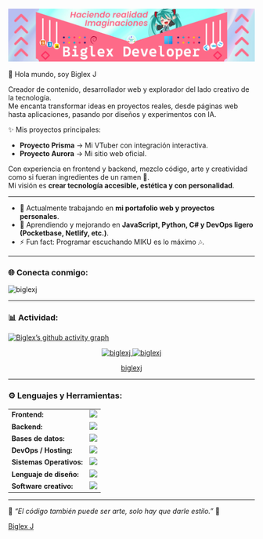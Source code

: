 ![Banner de Biglex Developer](assets/banner.webp)

<link rel="stylesheet" type='text/css' href="https://cdn.jsdelivr.net/gh/devicons/devicon@latest/devicon.min.css" />

👋 Hola mundo, soy Biglex J

Creador de contenido, desarrollador web y explorador del lado creativo de la tecnología.  
Me encanta transformar ideas en proyectos reales, desde páginas web hasta aplicaciones, pasando por diseños y experimentos con IA.  

✨ Mis proyectos principales:  
- **Proyecto Prisma** → Mi VTuber con integración interactiva.  
- **Proyecto Aurora** → Mi sitio web oficial.  

Con experiencia en frontend y backend, mezclo código, arte y creatividad como si fueran ingredientes de un ramen 🍜.  
Mi visión es **crear tecnología accesible, estética y con personalidad**.  

---

- 🔭 Actualmente trabajando en **mi portafolio web y proyectos personales**.  
- 🌱 Aprendiendo y mejorando en **JavaScript, Python, C# y DevOps ligero (Pocketbase, Netlify, etc.)**.  
- ⚡ Fun fact: Programar escuchando MIKU es lo máximo 🎶.  

---

<h3 align="left">🌐 Conecta conmigo:</h3>
<p align="left">
<a href="https://www.youtube.com/@biglexj" target="blank"><i align="center" class="devicon-youtube-plain colored" height="40" width="60"></i></a>
<a href="https://www.linkedin.com/in/biglexj/" target="blank"><i align="center" class="devicon-linkedin-plain colored" height="40" width="60"></i></a>
<a href="https://biglexj.net.p" target="blank"><i align="center" class="devicon-html5-plain colored" height="40" width="60"></i></a>
</p>

<p align="left"> <img src="https://komarev.com/ghpvc/?username=biglexj&label=Profile%20views&color=0e75b6&style=flat" alt="biglexj" /> </p>

---

<h3 align="left">📊 Actividad:</h3>

[![Biglex’s github activity graph](https://github-readme-activity-graph.vercel.app/graph?username=biglexj&bg_color=0d1117&color=58a6ff&line=58a6ff&point=ffffff&area=true&hide_border=true)](https://github.com/ashutosh00710/github-readme-activity-graph)

<div align="center">
  <a href="https://github.com/biglexj">
    <img height="180em" src="https://github-readme-stats.vercel.app/api/top-langs?username=biglexj&show_icons=true&locale=en&layout=compact&theme=tokyonight" alt="biglexj"/>
    <img height="180em" src="https://github-readme-stats.vercel.app/api?username=biglexj&show_icons=true&locale=en&layout=compact&theme=tokyonight" alt="biglexj"/>
  </a>
</div>
<p align="center">
  <a href="https://github.com/biglexj" border="none">
    biglexj
  </a>
</p>

---

<h3 align="left">⚙️ Lenguajes y Herramientas:</h3>
<table>
    <tr>
        <td><b>Frontend:</b></td>
        <td><img height="40" src="https://skillicons.dev/icons?i=html,css,tailwindcss,js,ts,react,flutter,dotnet"/></td>
    </tr>
    <tr>
        <td><b>Backend:</b></td>
        <td><img height="40" src="https://skillicons.dev/icons?i=nodejs,python,cs,supabase,pocketbase"/></td>
    </tr>
    <tr>
        <td><b>Bases de datos:</b></td>
        <td><img height="40" src="https://skillicons.dev/icons?i=mysql"/></td>
    </tr>
    <tr>
        <td><b>DevOps / Hosting:</b></td>
        <td><img height="40" src="https://skillicons.dev/icons?i=netlify,docker,githubactions"/></td>
    </tr>
    <tr>
        <td><b>Sistemas Operativos:</b></td>
        <td><img height="40" src="https://skillicons.dev/icons?i=windows,debian,arch"/></td>
    </tr>
    <tr>
        <td><b>Lenguaje de diseño:</b></td>
        <td><img height="40" src="https://skillicons.dev/icons?i=materialui"/></td>
    </tr>
    <tr>
        <td><b>Software creativo:</b></td>
        <td><img height="40" src="https://skillicons.dev/icons?i=neovim,blender"/></td>
    </tr>
</table>

---

🌸 *“El código también puede ser arte, solo hay que darle estilo.”* 🎨  

[Biglex J](https://github.com/biglexj)

